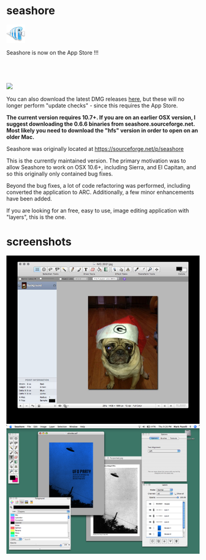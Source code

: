 # seashore

![icon](doc/icon.png)

Seashore is now on the App Store !!! 

<a href="https://geo.itunes.apple.com/us/app/seashore/id1448648921?mt=12&app=apps" style="display:inline-block;overflow:hidden;background:url(https://linkmaker.itunes.apple.com/en-us/badge-lrg.svg?releaseDate=2019-01-15T00:00:00Z&kind=desktopapp&bubble=macos_apps) no-repeat;width:165px;height:40px;"></a>

<a href="https://geo.itunes.apple.com/us/app/seashore/id1448648921?mt=12&app=apps"><img src="https://linkmaker.itunes.apple.com/en-us/badge-lrg.svg?releaseDate=2019-01-15T00:00:00Z&kind=desktopapp&bubble=macos_apps" 
/></a>

You can also download the latest DMG releases [here](https://github.com/robaho/seashore/releases), but these will no longer perform "update checks" - since this requires the App Store.

**The current version requires 10.7+. If you are on an earlier OSX version, I suggest downloading the 0.6.6 binaries from seashore.sourceforge.net. Most likely you need to download the "hfs" version in order to open on an older Mac.**

Seashore was originally located at https://sourceforge.net/p/seashore

This is the currently maintained version. The primary motivation was to allow Seashore to work on OSX 10.6+, including Sierra, and El Capitan, and so this originally only contained bug fixes.

Beyond the bug fixes, a lot of code refactoring was performed, including converted the application to ARC. Additionally, a few minor enhancements have been added.

If you are looking for an free, easy to use, image editing application with "layers", this is the one.

# screenshots
![screenshot](doc/screenshot.jpg)
![screenshot](doc/screenshot-hi.png)
